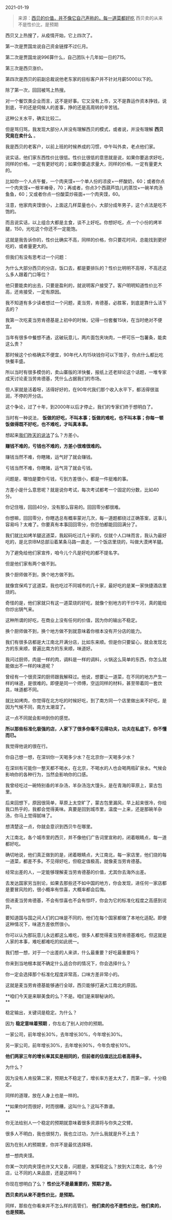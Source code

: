 2021-01-19

> 来源：[西贝的价值，并不像它自己声称的，每一道菜都好吃](http://mp.weixin.qq.com/s?__biz=MzU0MjYwNDU2Mw==&mid=2247495955&idx=2&sn=085496061190be11823315d7c50171b7&chksm=fb1a9d6fcc6d147970ce3128df17ab571c4836edf55934feb161642724751ff8ce018c343978&scene=27#wechat_redirect)
> 西贝卖的从来不是性价比，是预期

西贝又上热搜了，从疫情开始，它上四次了。  

  

第一次是贾国龙说自己资金链撑不过仨月。

第二次是贾国龙说996算什么，自己团队十几年如一日的715。

第三次是西贝涨价。

第四次是西贝的前副总裁说他老东家的目标客户并不针对月薪5000以下的。

  

除了第一次，回回被骂上热搜。

  

对一个餐饮类企业而言，这不是好事。它又没有上市，又不是靠运作资本挣钱，说到底，干的还是伺候人的差事，挣的还是高周转的辛苦钱。

  

这种公关水平，确实比较二。

  

但是骂归骂，我发现大部分人并没有理解西贝的模式，或者说，并没有理解 **西贝究竟在卖什么** 。  

  

我是西贝的老客户，以前上班的时候养成的习惯，中午叫外卖，老点他们家。

  

说实话，他们家东西性价比很低。性价比很低的意思就是说，如果你要追求好吃，同样的价格，一定有更好吃的；如果你要追求量大，同样的价格，一定有量更大的。

  

比如你一个人点午餐，一个肉夹馍+一个单人份的凉皮+一杯酸奶，60；或者你点一个肉夹馍+一根羊棒骨，70；再或者，你点3个西葫芦馅儿的蒸饺+一碗羊肉汤鱼鱼，60；又或者你点一份酸菜炒莜面+一个肉夹馍，60。

  

注意，他家肉夹馍很小，上面这几样菜量也小，大部分成年男子，这个点法是吃不饱的。

  

而且说实话，以上组合大都是主食，谈不上好吃。你想好吃，点一个小份的烤羊腿，150，光吃这个你还不一定能饱。  

  

这就是我告诉你的，性价比确实不高，同样的价格，你只要花时间，总能找到更好吃的，或者量更大的。  

  

但我们有没有思考过一个问题：

  

为什么大部分西贝的分店，饭口去，都是要排队的？性价比明明不高呀，不高还这么多人跟着门口等位？

  

他只要能卖的出去，只要是盈利的，就说明客户接受了。客户明明知道性价比不高，还肯接受，一定有原因。

  

我不知道有多少读者想过一个问题，麦当劳，肯德基，必胜客，到底是靠什么活下去的？  

  

我第一次吃麦当劳肯德基是上初中的时候，记得一份套餐15块，在当时绝对不便宜。

  

当年有很多中餐想不通，这破玩意儿，两片面包夹块肉，一杯可乐一包薯条，能卖这么贵？

  

那时候这个价格确实不便宜，90年代人均15块钱你可以下馆子，你点什么都比吃快餐丰盛。

  

所以当时有很多模仿的，卖山寨版的洋快餐，报纸上还老辩论这个话题，一堆专家成天讨论麦当劳肯德基，凭什么占据我们的市场。  

  

但人家就是活着呀，活得好好的，在90年代我们那个收入水平下，都活得很滋润，不停的开分店。

  

这个争论，过了十年，到2000年以后才停止，我们的专家们终于想明白了。

  

当时有一种说法， **饭做的好吃，不叫本事；饭做的难吃，也不叫本事；你每一顿饭做得既不好吃，也不难吃，才叫真本事。**

  

想起来[我们昨天的说法](http://mp.weixin.qq.com/s?__biz=MzU0MjYwNDU2Mw==&mid=2247495950&idx=2&sn=7e858bf0470661d410fffc22bd051f11&chksm=fb1a9d72cc6d14647051eceb4285ab5c87fbe4ab0bb0d9b54ed2b5178f75313b5a9fe78a1cf4&scene=21#wechat_redirect)了么？方差小。

  

 **赚钱不难的，亏钱也不难的，方差小很难很难的。**

  

赚钱当然不难，你瞎赌，运气好了就会赚钱。

亏钱当然不难，你瞎赌，运气背了就会亏钱。

  

问题是，哪怕是要你亏钱，亏到方差很小，都是一件挺难的事。

  

方差小是什么意思呢？就是说你考试，每次考试都考一个固定的分数，比如40分。

  

你记住哦，回回40分，没有那么容易的。回回零分都很难。

  

你想嘛，回回零分，你瞎选总有概率蒙对几次，每一道题都绕过正确答案，这事儿容易吗？太难了。你要真有本事回回零分，你恐怕都能回回满分了。

  

我们就比如烤羊腿这道菜，我起码吃过几十家的，仅就个人口味而言，我认为最好吃的，是北京IBM总部沿着某条马路一直走，一个饭店里烧的，叫做大漠烤羊腿。  

  

为了避免给他们家宣传，咱今儿个凡是好吃的都不提名字。

  

但是他们家有两个做不到。  

  

换个厨师做不到，换个地方做不到。

  

就像宫保鸡丁这道菜，我也吃过不同城市的几十家，最好吃的是某一家快捷酒店里烧的。  

  

奇怪的是，他们家就只有这一道菜烧的好吃，就像个别地方的干炒牛河，真的能给你炒出锅气来。

  

这种所谓的好吃，在商业上没有任何的价值，因为你的输出不稳定。

  

换个厨师做不到，换个地方做不到就意味着你根本没有开分店的能力。

  

我们有很多店都是大江南北开满分店，比如东来顺。但是你只要留心，就会发现北方的东来顺，普遍比南方的东来顺，味道好。

  

我问过厨师，肉是一样的肉，调料是一样的调料，火锅这么简单的东西，你怎么就能做出不一样的味道呢？

  

曾经有一个很资深的厨师跟我解释过。他说，想要让一道菜，在不同的地方产生一样的味道，是很难的。即便是同一个师傅，空运同样的材料，甚至带着同一套炊具，味道都不同。

  

就比如烤肉，你觉得在北方吃的时候好吃，到了南方同一个店里做出来不好吃，是因为气候不同，南方太潮湿了。

  

这一点不同就会影响到你的感觉。

  

 **所以那些标准化极强的店，人家下了很多你看不见得功夫，功夫在私底下，你不懂而已。**

  

我觉得他说的很在行。

  

你自己想一想，在深圳你一天喝多少水？在北京你一天喝多少水？

  

在深圳有可能你一整天都不喝水，在北京，不喝水的人也会喝两瓶矿泉水。气候会影响你的各种行为，当然会影响你的口感。

  

我曾经吃过一碗特别香的羊杂汤，羊杂汤泡大馒头，是在青海的草原上，蒙古包里。

  

后来回想下，原因很简单，草原上太空旷了，蒙古包里漏风，早上起来很冷，你给我口热乎的，我都会觉得美味。真要是回到城市里，温度一上来，还是那碗羊杂汤，你马上觉得腻味了。

  

想清楚这一点，你就会意识到西贝牛在哪里。  

  

大江南北，各个城市里的西贝，并不像他们广告词里宣称的，闭着眼睛点，每一道都好吃。

  

确切地说，他们真正做到的是，闭着眼睛点，大江南北，每一家店里，他们烧的每一道菜，都差不多。不见得好吃，但稳定值极高，就像麦当劳肯德基。

  

经常出差的人，一定能够理解麦当劳肯德基的价值，尤其你去海外出差。

  

去发达国家另当别论，如果去那些还不如中国的地方，你会发现，进任何一家店都是要冒风险的，很小概率有惊喜，大概率都会后悔。

  

但进麦当劳肯德基，不会有惊喜也不会有惊吓，你会为它的标准化程度之高感到诧异。

  

要知道国与国之间人们的口味是不同的，他们在每个国家都做了本地化适配。即便这种情况下，味道方差依然很小。

  

你可以认为那玩意儿永远都这么难吃，很多人都觉得麦当劳肯德基难吃。但这就是人家的本事，难吃都难吃的如此统一。

  

我们想一想，对于一个出差的人来讲，什么最重要？好吃最重要吗？

  

你来到当地根本就不确定什么适合你的情况下，你会选择什么？

  

你一定会选择那个标准化程度非常高，口味方差非常小的。

  

这就是麦当劳肯德基能够通行全球，西贝能够打遍大江南北的原因。  

  

 **咱们今天是来聊美食的么？不是。咱们是来聊秘诀的。  
**

  

稳定输出，关键词是稳定。为什么？

  

因为 **稳定意味着预期** ，你左右了别人对你的预期。

  

一家公司，前年增长30%，去年增长30%，今年增长30%。

  

另一家公司，前年增长30%，去年增长90%，今年负增长10%。

  

 **他们两家三年的增长率其实是相同的，但前者的估值远比后者高得多。**

  

为什么？

  

因为没有人肯投第二家，预期太不稳定了，增长率方差太大了，而第一家，十分稳定。

  

同样的道理，放在人身上也是一样的。  

  

 **如果你时而很好，时而很糟，这叫什么？这叫不靠谱。  
**

  

你无法给别人一个稳定的预期就意味着很多资源将与你失之交臂。

  

很多人不明白，我也很努力，我也立过功，为什么我就是升不上去？

  

因为在别人的预期里，你并不是最优选择呀。

  

想一想肉夹馍。

  

你某一次的肉夹馍也许又大又香，问题是，发挥稳定么？放到大江南北，各个分店，让不同的人来品尝，还是这样吗？

  

你现在想明白了么？ **性价比不是最重要的，预期才是。**

  

 **西贝卖的从来不是性价比，是预期。**

  

同样，那些在你看来并不怎么样的高管们， **他们卖的也不是性价比，他们卖的，也是预期。**

